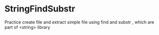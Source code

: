 # StringFindSubstr
Practice create file and extract simple file using find and substr , which are part of &lt;string> library
